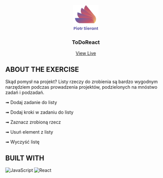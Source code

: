 <div align="center">
    <img src="https://github.com/PiotrSierant/portfolioWeb/blob/master/public/images/logo_darkblue.svg" alt="Logo" width="80" height="80">
    
<h3 align="center">ToDoReact
</h3>

<p align="center">
<a href="https://piotrsierant.github.io/ToDoReact/">View Live</a>
</p>

</div>

## ABOUT THE EXERCISE

Skąd pomysł na projekt?
Listy rzeczy do zrobienia są bardzo wygodnym narzędziem podczas prowadzenia projektów, podzielonych na mnóstwo zadań i podzadań.

➟ Dodaj zadanie do listy

➟ Dodaj kroki w zadaniu do listy

➟ Zaznacz zrobioną rzecz

➟ Usuń element z listy

➟ Wyczyść listę

## BUILT WITH

![JavaScript](https://img.shields.io/badge/javascript-%23323330.svg?style=for-the-badge&logo=javascript&logoColor=%23F7DF1E) 
![React](https://img.shields.io/badge/react-%2320232a.svg?style=for-the-badge&logo=react&logoColor=%2361DAFB)
